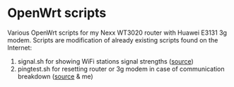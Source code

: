 # OpenWrt scripts
Various OpenWrt scripts for my Nexx WT3020 router with Huawei E3131 3g modem.
Scripts are modification of already existing scripts found on the Internet:
1. signal.sh for showing WiFi stations signal strengths ([source](https://forum.archive.openwrt.org/viewtopic.php?id=27581))
2. pingtest.sh for resetting router or 3g modem in case of communication breakdown ([source](https://duckduckgo.com) & me)
